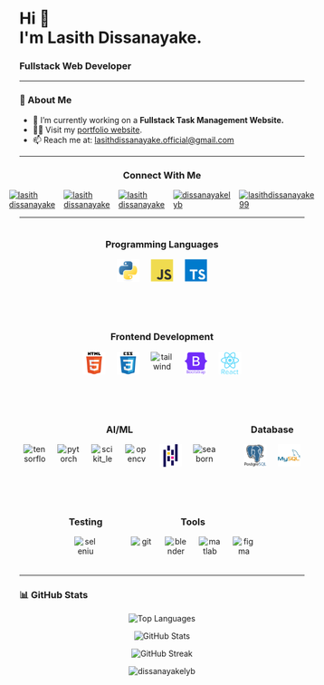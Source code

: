 <h1 align="left">Hi 👋 <br/> I'm Lasith Dissanayake.</h1>
<h3 align="left">Fullstack Web Developer</h3>

---

### 🚀 About Me
- 🔭 I’m currently working on a **Fullstack Task Management Website.**  
- 👨‍💻 Visit my [portfolio website](https://lasith.netlify.app).
- 📫 Reach me at: [lasithdissanayake.official@gmail.com](mailto:lasithdissanayake.official@gmail.com)  

---

<h3 align="center">Connect With Me </h3>

<p align="left" style="display: flex; gap: 15px; justify-content: center;">
  <a href="https://linkedin.com/in/lasith dissanayake" target="_blank">
    <img src="https://raw.githubusercontent.com/rahuldkjain/github-profile-readme-generator/master/src/images/icons/Social/linked-in-alt.svg" alt="lasith dissanayake" height="30" width="40"/>
  </a>
  <a href="https://fb.com/lasith dissanayake" target="blank">
    <img src="https://raw.githubusercontent.com/rahuldkjain/github-profile-readme-generator/master/src/images/icons/Social/facebook.svg" alt="lasith dissanayake" height="30" width="40"/>
  </a>
  <a href="https://www.youtube.com/c/lasith dissanayake" target="_blank">
    <img align="center" src="https://raw.githubusercontent.com/rahuldkjain/github-profile-readme-generator/master/src/images/icons/Social/youtube.svg" alt="lasith dissanayake" height="30" width="40" />
  </a>
  <a href="https://www.hackerrank.com/dissanayakelyb" target="_blank">
    <img align="center" src="https://raw.githubusercontent.com/rahuldkjain/github-profile-readme-generator/master/src/images/icons/Social/hackerrank.svg" alt="dissanayakelyb" height="30" width="40" />
  </a>
  <a href="https://www.leetcode.com/lasithdissanayake99" target="_blank">
    <img align="center" src="https://raw.githubusercontent.com/rahuldkjain/github-profile-readme-generator/master/src/images/icons/Social/leet-code.svg" alt="lasithdissanayake99" height="30" width="40" />
  </a>
</p>

---

<div align="center" style="display: flex; flex-wrap: wrap; gap: 50px; justify-content: center;">

  <div>
    <h3>Programming Languages</h3>
    <p style="display: flex; gap: 20px; justify-content: center;">
      <img src="https://raw.githubusercontent.com/devicons/devicon/master/icons/python/python-original.svg" alt="python" width="40" height="40"/>
      <img src="https://raw.githubusercontent.com/devicons/devicon/master/icons/javascript/javascript-original.svg" alt="javascript" width="40" height="40"/>
      <img src="https://raw.githubusercontent.com/devicons/devicon/master/icons/typescript/typescript-original.svg" alt="typescript" width="40" height="40"/>
    </p>
  </div>

  <div>
    <h3>Frontend Development</h3>
    <p style="display: flex; gap: 20px; justify-content: center;">
      <img src="https://raw.githubusercontent.com/devicons/devicon/master/icons/html5/html5-original-wordmark.svg" alt="html5" width="40" height="40"/>
      <img src="https://raw.githubusercontent.com/devicons/devicon/master/icons/css3/css3-original-wordmark.svg" alt="css3" width="40" height="40"/>
      <img src="https://www.vectorlogo.zone/logos/tailwindcss/tailwindcss-icon.svg" alt="tailwind" width="40" height="40"/>
      <img src="https://raw.githubusercontent.com/devicons/devicon/master/icons/bootstrap/bootstrap-plain-wordmark.svg" alt="bootstrap" width="40" height="40"/>
      <img src="https://raw.githubusercontent.com/devicons/devicon/master/icons/react/react-original-wordmark.svg" alt="react" width="40" height="40"/>
    </p>
  </div>

  <div>
    <h3>AI/ML</h3>
    <p style="display: flex; gap: 20px; justify-content: center;">
      <img src="https://www.vectorlogo.zone/logos/tensorflow/tensorflow-icon.svg" alt="tensorflow" width="40" height="40"/>
      <img src="https://www.vectorlogo.zone/logos/pytorch/pytorch-icon.svg" alt="pytorch" width="40" height="40"/>
      <img src="https://upload.wikimedia.org/wikipedia/commons/0/05/Scikit_learn_logo_small.svg" alt="scikit_learn" width="40" height="40"/>
      <img src="https://www.vectorlogo.zone/logos/opencv/opencv-icon.svg" alt="opencv" width="40" height="40"/>
      <img src="https://raw.githubusercontent.com/devicons/devicon/2ae2a900d2f041da66e950e4d48052658d850630/icons/pandas/pandas-original.svg" alt="pandas" width="40" height="40"/>
      <img src="https://seaborn.pydata.org/_images/logo-mark-lightbg.svg" alt="seaborn" width="40" height="40"/>
    </p>
  </div>

  <div>
    <h3> Database</h3>
    <p style="display: flex; gap: 20px; justify-content: center;">
      <img src="https://raw.githubusercontent.com/devicons/devicon/master/icons/postgresql/postgresql-original-wordmark.svg" alt="postgresql" width="40" height="40"/>
      <img src="https://raw.githubusercontent.com/devicons/devicon/master/icons/mysql/mysql-original-wordmark.svg" alt="mysql" width="40" height="40"/>
    </p>
  </div>

  <div>
    <h3> Testing</h3>
    <p style="display: flex; gap: 20px; justify-content: center;">
      <img src="https://raw.githubusercontent.com/detain/svg-logos/780f25886640cef088af994181646db2f6b1a3f8/svg/selenium-logo.svg" alt="selenium" width="40" height="40"/>
    </p>
  </div>

  <div>
    <h3>Tools</h3>
    <p style="display: flex; gap: 20px; justify-content: center;">
      <img src="https://www.vectorlogo.zone/logos/git-scm/git-scm-icon.svg" alt="git" width="40" height="40"/>
      <img src="https://download.blender.org/branding/community/blender_community_badge_white.svg" alt="blender" width="40" height="40"/>
      <img src="https://upload.wikimedia.org/wikipedia/commons/2/21/Matlab_Logo.png" alt="matlab" width="40" height="40"/>
      <img src="https://www.vectorlogo.zone/logos/figma/figma-icon.svg" alt="figma" width="40" height="40"/>
    </p>
  </div>

</div>

---

### 📊 GitHub Stats
<p align="center">
  <img src="https://github-readme-stats.vercel.app/api/top-langs?username=dissanayakelyb&show_icons=true&locale=en&layout=compact" alt="Top Languages"/>
</p>

<p align="center">
  <img src="https://github-readme-stats.vercel.app/api?username=dissanayakelyb&show_icons=true&locale=en" alt="GitHub Stats"/>
</p>

<p align="center">
  <img src="https://github-readme-streak-stats.herokuapp.com/?user=dissanayakelyb&" alt="GitHub Streak"/>
</p>

<p align="center">
  <img src="https://komarev.com/ghpvc/?username=dissanayakelyb&label=Profile%20views&color=0e75b6&style=flat" alt="dissanayakelyb" />
</p>
